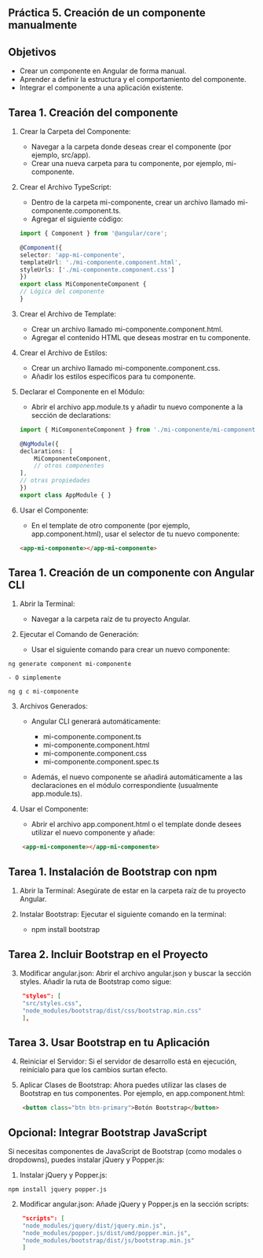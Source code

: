 ## Práctica 5. Creación de un componente manualmente

## Objetivos 
 - Crear un componente en Angular de forma manual.
 - Aprender a definir la estructura y el comportamiento del componente.
 - Integrar el componente a una aplicación existente.

## Tarea 1. Creación del componente
1. Crear la Carpeta del Componente:

    - Navegar a la carpeta donde deseas crear el componente (por ejemplo, src/app).
    - Crear una nueva carpeta para tu componente, por ejemplo, mi-componente.

2. Crear el Archivo TypeScript:

    - Dentro de la carpeta mi-componente, crear un archivo llamado mi-componente.component.ts.
    - Agregar el siguiente código:

    ````typescript
    import { Component } from '@angular/core';

    @Component({
    selector: 'app-mi-componente',
    templateUrl: './mi-componente.component.html',
    styleUrls: ['./mi-componente.component.css']
    })
    export class MiComponenteComponent {
    // Lógica del componente
    }
    ````
3. Crear el Archivo de Template:

    - Crear un archivo llamado mi-componente.component.html.
    - Agregar el contenido HTML que deseas mostrar en tu componente.

4. Crear el Archivo de Estilos:

    - Crear un archivo llamado mi-componente.component.css.
    - Añadir los estilos específicos para tu componente.

5. Declarar el Componente en el Módulo:

    - Abrir el archivo app.module.ts y añadir tu nuevo componente a la sección de declarations:
    
    ````typescript
    import { MiComponenteComponent } from './mi-componente/mi-componente.component';

    @NgModule({
    declarations: [
        MiComponenteComponent,
        // otros componentes
    ],
    // otras propiedades
    })
    export class AppModule { }
    ````

6. Usar el Componente:

    - En el template de otro componente (por ejemplo, app.component.html), usar el selector de tu nuevo componente:

    ````html
    <app-mi-componente></app-mi-componente>
    ````


## Tarea 1. Creación de un componente con Angular CLI

1. Abrir la Terminal:

    - Navegar a la carpeta raíz de tu proyecto Angular.

2. Ejecutar el Comando de Generación:

    - Usar el siguiente comando para crear un nuevo componente:

``
    ng generate component mi-componente
``

    - O simplemente

``
    ng g c mi-componente
``

3. Archivos Generados:

    - Angular CLI generará automáticamente:

        - mi-componente.component.ts
        - mi-componente.component.html
        - mi-componente.component.css
        - mi-componente.component.spec.ts

    - Además, el nuevo componente se añadirá automáticamente a las declaraciones en el módulo correspondiente (usualmente app.module.ts).

4. Usar el Componente:

    - Abrir el archivo app.component.html o el template donde desees utilizar el nuevo componente y añade:

````html
    <app-mi-componente></app-mi-componente>
````

## Tarea 1. Instalación de Bootstrap con npm

1. Abrir la Terminal: Asegúrate de estar en la carpeta raíz de tu proyecto Angular.

2. Instalar Bootstrap: Ejecutar el siguiente comando en la terminal:

    - npm install bootstrap

## Tarea 2. Incluir Bootstrap en el Proyecto

3. Modificar angular.json: Abrir el archivo angular.json y buscar la sección styles. Añadir la ruta de Bootstrap como sigue:

```json
    "styles": [
    "src/styles.css",
    "node_modules/bootstrap/dist/css/bootstrap.min.css"
    ],
```

## Tarea 3. Usar Bootstrap en tu Aplicación

4. Reiniciar el Servidor: Si el servidor de desarrollo está en ejecución, reinícialo para que los cambios surtan efecto.

5. Aplicar Clases de Bootstrap: Ahora puedes utilizar las clases de Bootstrap en tus componentes. Por ejemplo, en app.component.html:

````html
    <button class="btn btn-primary">Botón Bootstrap</button>
````

## Opcional: Integrar Bootstrap JavaScript

Si necesitas componentes de JavaScript de Bootstrap (como modales o dropdowns), puedes instalar jQuery y Popper.js:

1. Instalar jQuery y Popper.js:

``
    npm install jquery popper.js
``

2. Modificar angular.json: Añade jQuery y Popper.js en la sección scripts:

```json
    "scripts": [
    "node_modules/jquery/dist/jquery.min.js",
    "node_modules/popper.js/dist/umd/popper.min.js",
    "node_modules/bootstrap/dist/js/bootstrap.min.js"
    ]
```
